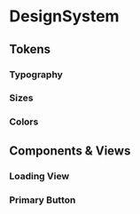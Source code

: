 # DesignSystem

## Tokens
### Typography
### Sizes
### Colors

## Components & Views
### Loading View
### Primary Button

